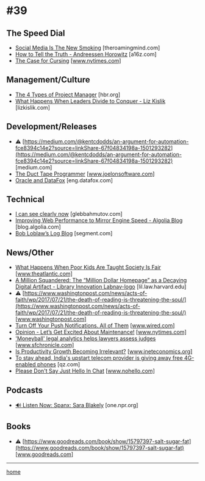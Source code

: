 # #39

## The Speed Dial
* [Social Media Is The New Smoking](https://theroamingmind.com/2017/03/06/social-media-is-the-new-smoking/) [theroamingmind.com]
* [How to Tell the Truth - Andreessen Horowitz](https://a16z.com/2017/07/27/how-to-tell-the-truth/) [a16z.com]
* [The Case for Cursing](https://www.nytimes.com/2017/07/27/smarter-living/the-case-for-cursing.html?_r=0) [www.nytimes.com]

## Management/Culture
* [The 4 Types of Project Manager](https://hbr.org/2017/07/the-4-types-of-project-manager) [hbr.org]
* [What Happens When Leaders Divide to Conquer - Liz Kislik](http://lizkislik.com/when-leaders-divide-conquer/) [lizkislik.com]

## Development/Releases
* &#9888; [https://medium.com/@kentcdodds/an-argument-for-automation-fce8394c14e2?source=linkShare-67f04834198a-1501293282](https://medium.com/@kentcdodds/an-argument-for-automation-fce8394c14e2?source=linkShare-67f04834198a-1501293282) [medium.com]
* [The Duct Tape Programmer](https://www.joelonsoftware.com/2009/09/23/the-duct-tape-programmer/) [www.joelonsoftware.com]
* [Oracle and DataFox](http://eng.datafox.com/planning/2017/01/26/quarterly-planning/) [eng.datafox.com]

## Technical
* [I can see clearly now](https://glebbahmutov.com/blog/lenses/) [glebbahmutov.com]
* [Improving Web Performance to Mirror Engine Speed - Algolia Blog](https://blog.algolia.com/improving-web-performance-to-mirror-engine-speed/) [blog.algolia.com]
* [Bob Loblaw’s Log Blog](https://segment.com/blog/bob-loblaws-log-blog/) [segment.com]

## News/Other
* [What Happens When Poor Kids Are Taught Society Is Fair](https://www.theatlantic.com/education/archive/2017/07/internalizing-the-myth-of-meritocracy/535035/) [www.theatlantic.com]
* [A Million Squandered: The “Million Dollar Homepage” as a Decaying Digital Artifact - Library Innovation Labnav-logo](https://lil.law.harvard.edu/blog/2017/07/21/a-million-squandered-the-million-dollar-homepage-as-a-decaying-digital-artifact/) [lil.law.harvard.edu]
* &#9888; [https://www.washingtonpost.com/news/acts-of-faith/wp/2017/07/21/the-death-of-reading-is-threatening-the-soul/](https://www.washingtonpost.com/news/acts-of-faith/wp/2017/07/21/the-death-of-reading-is-threatening-the-soul/) [www.washingtonpost.com]
* [Turn Off Your Push Notifications. All of Them](https://www.wired.com/story/turn-off-your-push-notifications) [www.wired.com]
* [Opinion - Let’s Get Excited About Maintenance!](https://www.nytimes.com/2017/07/22/opinion/sunday/lets-get-excited-about-maintenance.html?_r=0) [www.nytimes.com]
* ['Moneyball' legal analytics helps lawyers assess judges](http://www.sfchronicle.com/business/article/Moneyball-legal-analytics-helps-lawyers-11289892.php) [www.sfchronicle.com]
* [Is Productivity Growth Becoming Irrelevant?](https://www.ineteconomics.org/perspectives/blog/is-productivity-growth-becoming-irrelevant) [www.ineteconomics.org]
* [To stay ahead, India's upstart telecom provider is giving away free 4G-enabled phones](https://qz.com/1035490/mukesh-ambanis-reliance-jio-to-stay-ahead-indias-upstart-telecom-provider-is-giving-away-free-4g-enabled-phones/) [qz.com]
* [Please Don't Say Just Hello In Chat](http://www.nohello.com/2013/01/please-dont-say-just-hello-in-chat.html?m=1) [www.nohello.com]

## Podcasts
* [🔊 Listen Now: Spanx: Sara Blakely](http://one.npr.org/i/493169696:493311384) [one.npr.org]

## Books
* &#9888; [https://www.goodreads.com/book/show/15797397-salt-sugar-fat](https://www.goodreads.com/book/show/15797397-salt-sugar-fat) [www.goodreads.com]
___
[home](index.md)
